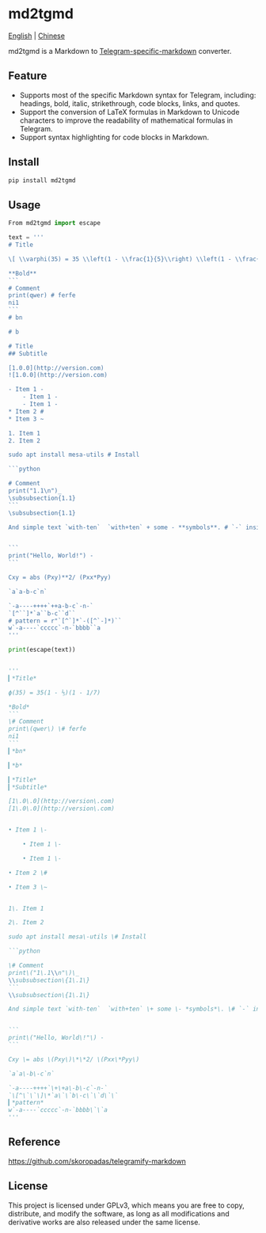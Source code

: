 # md2tgmd

[English](README.md) | [Chinese](README_CN.md)

md2tgmd is a Markdown to [Telegram-specific-markdown](https://core.telegram.org/bots/api#formatting-options) converter.

## Feature

- Supports most of the specific Markdown syntax for Telegram, including: headings, bold, italic, strikethrough, code blocks, links, and quotes.
- Support the conversion of LaTeX formulas in Markdown to Unicode characters to improve the readability of mathematical formulas in Telegram.
- Support syntax highlighting for code blocks in Markdown.

## Install

```bash
pip install md2tgmd
```

## Usage

~~~python
From md2tgmd import escape

text = '''
# Title

\[ \\varphi(35) = 35 \\left(1 - \\frac{1}{5}\\right) \\left(1 - \\frac{1}{7}\\right) \]

**Bold**
```
# Comment
print(qwer) # ferfe
ni1
```
# bn

# b

# Title
## Subtitle

[1.0.0](http://version.com)
![1.0.0](http://version.com)

- Item 1 -
    - Item 1 -
    - Item 1 -
* Item 2 #
* Item 3 ~

1. Item 1
2. Item 2

sudo apt install mesa-utils # Install

```python

# Comment
print("1.1\n")_
\subsubsection{1.1}
```
\subsubsection{1.1}

And simple text `with-ten`  `with+ten` + some - **symbols**. # `-` inside `with-ten` will not be escaped


```
print("Hello, World!") -
```

Cxy = abs (Pxy)**2/ (Pxx*Pyy)

`a`a-b-c`n`

`-a----++++`++a-b-c`-n-`
`[^``]*`a``b-c``d``
# pattern = r"`[^`]*`-([^`-]*)``
w`-a----`ccccc`-n-`bbbb``a
'''

print(escape(text))


'''
▎*Title*

ϕ(35) = 35(1 - ⅕)(1 - 1/7)

*Bold*
```
\# Comment
print\(qwer\) \# ferfe
ni1
```
▎*bn*

▎*b*

▎*Title*
▎*Subtitle*

[1\.0\.0](http://version\.com)
[1\.0\.0](http://version\.com)


• Item 1 \-

    • Item 1 \-

    • Item 1 \-

• Item 2 \#

• Item 3 \~


1\. Item 1

2\. Item 2

sudo apt install mesa\-utils \# Install

```python

\# Comment
print\("1\.1\\n"\)\_
\\subsubsection\{1\.1\}
```
\\subsubsection\{1\.1\}

And simple text `with-ten`  `with+ten` \+ some \- *symbols*\. \# `-` inside `with-ten` will not be escaped


```
print\("Hello, World\!"\) -
```

Cxy \= abs \(Pxy\)\*\*2/ \(Pxx\*Pyy\)

`a`a\-b\-c`n`

`-a----++++`\+\+a\-b\-c`-n-`
`\[^\`\`\]\*`a\`\`b\-c\`\`d\`\`
▎*pattern*
w`-a----`ccccc`-n-`bbbb\`\`a
'''
~~~

## Reference

https://github.com/skoropadas/telegramify-markdown


## License

This project is licensed under GPLv3, which means you are free to copy, distribute, and modify the software, as long as all modifications and derivative works are also released under the same license.